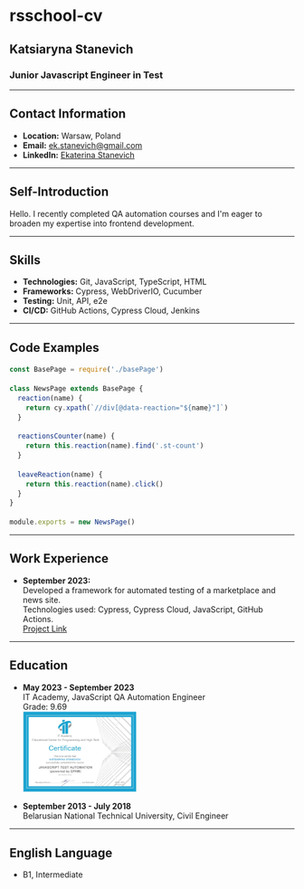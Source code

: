# rsschool-cv
## Katsiaryna Stanevich
### Junior Javascript Engineer in Test

---

## Contact Information
- **Location:** Warsaw, Poland
- **Email:** [ek.stanevich@gmail.com](mailto:ek.stanevich@gmail.com)
- **LinkedIn:** [Ekaterina Stanevich](https://www.linkedin.com/in/ekaterina-stanevich)

---
## Self-Introduction
Hello. I recently completed QA automation courses and I'm eager to broaden my expertise into frontend development.


---

## Skills
- **Technologies:** Git, JavaScript, TypeScript, HTML
- **Frameworks:** Cypress, WebDriverIO, Cucumber
- **Testing:** Unit, API, e2e
- **CI/CD:** GitHub Actions, Cypress Cloud, Jenkins

---

## Code Examples

```js
const BasePage = require('./basePage')

class NewsPage extends BasePage {
  reaction(name) {
    return cy.xpath(`//div[@data-reaction="${name}"]`)
  }

  reactionsCounter(name) {
    return this.reaction(name).find('.st-count')
  }

  leaveReaction(name) {
    return this.reaction(name).click()
  }
}

module.exports = new NewsPage()
```

---

## Work Experience
- **September 2023:**  
  Developed a framework for automated testing of a marketplace and news site.  
  Technologies used: Cypress, Cypress Cloud, JavaScript, GitHub Actions.  
  [Project Link](https://github.com/katyastan/FinalWork)

---

## Education
- **May 2023 - September 2023**  
  IT Academy, JavaScript QA Automation Engineer  
  Grade: 9.69  
  [<img src="./images/certificate.png" alt="IT Academy Certificate" style="max-width:200px;" />](./images/certificate.png)


- **September 2013 - July 2018**  
  Belarusian National Technical University, Civil Engineer

---

## English Language
- B1, Intermediate
